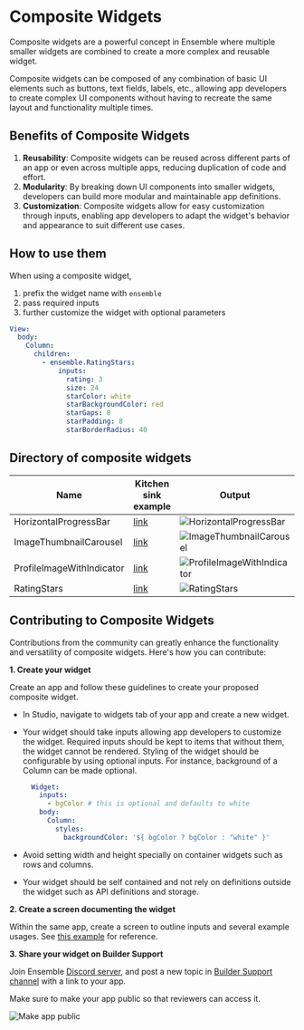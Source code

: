 # Composite Widgets

Composite widgets are a powerful concept in Ensemble where multiple smaller widgets are combined to create a more complex and reusable widget.

Composite widgets can be composed of any combination of basic UI elements such as buttons, text fields, labels, etc., allowing app developers to create complex UI components without having to recreate the same layout and functionality multiple times.

## Benefits of Composite Widgets

1. **Reusability**: Composite widgets can be reused across different parts of an app or even across multiple apps, reducing duplication of code and effort.
2. **Modularity**: By breaking down UI components into smaller widgets, developers can build more modular and maintainable app definitions.
3. **Customization**: Composite widgets allow for easy customization through inputs, enabling app developers to adapt the widget's behavior and appearance to suit different use cases.

## How to use them

When using a composite widget, 

1. prefix the widget name with `ensemble`
2. pass required inputs
3. further customize the widget with optional parameters

```yaml
View:
  body:
    Column:
      children:
        - ensemble.RatingStars:
            inputs: 
              rating: 3
              size: 24
              starColor: white
              starBackgroundColor: red
              starGaps: 8
              starPadding: 8
              starBorderRadius: 40
```

## Directory of composite widgets

| Name | Kitchen sink example | Output |
| ---- | -------------------- | ------ |
| HorizontalProgressBar | [link](https://studio.ensembleui.com/app/e24402cb-75e2-404c-866c-29e6c3dd7992/screen/rlWyrWZrkb6JhxoACptf) | ![HorizontalProgressBar](/images/composite-widgets/HorizontalProgressBar.png) |
| ImageThumbnailCarousel | [link](https://studio.ensembleui.com/app/e24402cb-75e2-404c-866c-29e6c3dd7992/screen/gRexsL9GfS9k6rLswMck) | ![ImageThumbnailCarousel](/images/composite-widgets/ImageThumbnailCarousel.png) |
| ProfileImageWithIndicator | [link](https://studio.ensembleui.com/app/e24402cb-75e2-404c-866c-29e6c3dd7992/screen/xCU7BvaYzK20NsEuqyNB) | ![ProfileImageWithIndicator](/images/composite-widgets/ProfileImageWithIndicator.png) |
| RatingStars | [link](https://studio.ensembleui.com/app/8PghcmhtGkWiWffmhDDl/widget/pn4g23nRuQ5D8AsN1qtp) | ![RatingStars](/images/composite-widgets/RatingStars.png) |


## Contributing to Composite Widgets

Contributions from the community can greatly enhance the functionality and versatility of composite widgets. Here's how you can contribute:

**1. Create your widget**

Create an app and follow these guidelines to create your proposed composite widget.

- In Studio, navigate to widgets tab of your app and create a new widget.
- Your widget should take inputs allowing app developers to customize the widget. Required inputs should be kept to items that without them, the widget cannot be rendered. Styling of the widget should be configurable by using optional inputs. For instance, background of a Column can be made optional.

  ```yaml
    Widget:
      inputs:
        - bgColor # this is optional and defaults to white
      body:
        Column:
          styles:
            backgroundColor: '${ bgColor ? bgColor : "white" }'
  ```

- Avoid setting width and height specially on container widgets such as rows and columns.
- Your widget should be self contained and not rely on definitions outside the widget such as API definitions and storage.


**2. Create a screen documenting the widget**

Within the same app, create a screen to outline inputs and several example usages. See [this example](https://studio.ensembleui.com/app/e24402cb-75e2-404c-866c-29e6c3dd7992/screen/rlWyrWZrkb6JhxoACptf) for reference.

**3. Share your widget on Builder Support**

Join Ensemble [Discord server](https://dsc.gg/ensembleui), and post a new topic in [Builder Support channel](https://discord.com/channels/1031982848485359626/1088664937288699992) with a link to your app.

Make sure to make your app public so that reviewers can access it.


![Make app public](/images/make-app-public.jpg)

